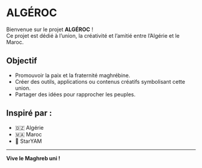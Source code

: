 # ALGÉROC

Bienvenue sur le projet **ALGÉROC** !  
Ce projet est dédié à l’union, la créativité et l’amitié entre l’Algérie et le Maroc.

## Objectif
- Promouvoir la paix et la fraternité maghrébine.
- Créer des outils, applications ou contenus créatifs symbolisant cette union.
- Partager des idées pour rapprocher les peuples.

## Inspiré par :  
- 🇩🇿 Algérie  
- 🇲🇦 Maroc  
- 🤝 StarYAM

---

**Vive le Maghreb uni !**
